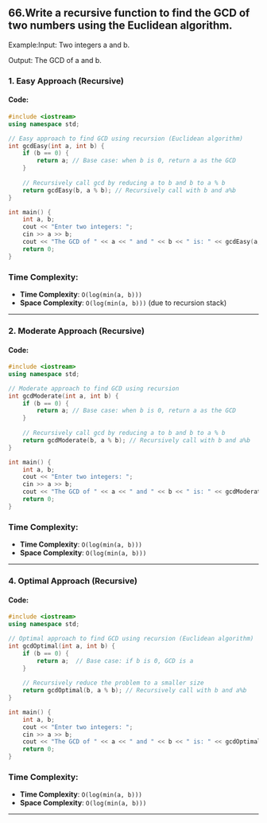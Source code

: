 ## 66.Write a recursive function to find the GCD of two numbers using the Euclidean algorithm.
Example:Input: Two integers a and b.

Output: The GCD of a and b.

### 1. **Easy Approach (Recursive)**

#### Code:

```cpp
#include <iostream>
using namespace std;

// Easy approach to find GCD using recursion (Euclidean algorithm)
int gcdEasy(int a, int b) {
    if (b == 0) {
        return a; // Base case: when b is 0, return a as the GCD
    }
    
    // Recursively call gcd by reducing a to b and b to a % b
    return gcdEasy(b, a % b); // Recursively call with b and a%b
}

int main() {
    int a, b;
    cout << "Enter two integers: ";
    cin >> a >> b;
    cout << "The GCD of " << a << " and " << b << " is: " << gcdEasy(a, b) << endl;
    return 0;
}
```

### Time Complexity:
- **Time Complexity**: `O(log(min(a, b)))`
- **Space Complexity**: `O(log(min(a, b)))` (due to recursion stack)

---

### 2. **Moderate Approach (Recursive)**

#### Code:

```cpp
#include <iostream>
using namespace std;

// Moderate approach to find GCD using recursion
int gcdModerate(int a, int b) {
    if (b == 0) {
        return a; // Base case: when b is 0, return a as the GCD
    }
    
    // Recursively call gcd by reducing a to b and b to a % b
    return gcdModerate(b, a % b); // Recursively call with b and a%b
}

int main() {
    int a, b;
    cout << "Enter two integers: ";
    cin >> a >> b;
    cout << "The GCD of " << a << " and " << b << " is: " << gcdModerate(a, b) << endl;
    return 0;
}
```

### Time Complexity:
- **Time Complexity**: `O(log(min(a, b)))`
- **Space Complexity**: `O(log(min(a, b)))`

---

### 4. **Optimal Approach (Recursive)**

#### Code:

```cpp
#include <iostream>
using namespace std;

// Optimal approach to find GCD using recursion (Euclidean algorithm)
int gcdOptimal(int a, int b) {
    if (b == 0) {
        return a;  // Base case: if b is 0, GCD is a
    }
    
    // Recursively reduce the problem to a smaller size
    return gcdOptimal(b, a % b); // Recursively call with b and a%b
}

int main() {
    int a, b;
    cout << "Enter two integers: ";
    cin >> a >> b;
    cout << "The GCD of " << a << " and " << b << " is: " << gcdOptimal(a, b) << endl;
    return 0;
}
```

### Time Complexity:
- **Time Complexity**: `O(log(min(a, b)))`
- **Space Complexity**: `O(log(min(a, b)))`

---
